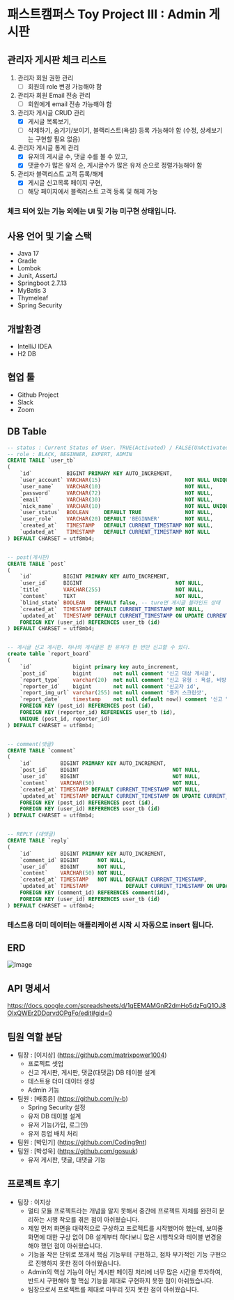 # 패스트캠퍼스 Toy Project III : Admin 게시판 

## 관리자 게시판 체크 리스트
  1. 관리자 회원 권한 관리
      - [ ]  회원의 role 변경 가능해야 함
  2. 관리자 회원 Email 전송 관리
      - [ ]  회원에게 email 전송 가능해야 함
  3. 관리자 게시글 CRUD 관리
      - [x]  게시글 목록보기,
      - [ ]  삭제하기, 숨기기/보이기, 블랙리스트(욕설) 등록 가능해야 함 (수정, 상세보기는 구현할 필요 없음)
  4. 관리자 게시글 통계 관리
      - [x]  유저의 게시글 수, 댓글 수를 볼 수 있고,
      - [x]  댓글수가 많은 유저 순, 게시글수가 많은 유저 순으로 정렬가능해야 함
  5. 관리자 블랙리스트 고객 등록/해제
      - [x]  게시글 신고목록 페이지 구현,
      - [ ]  해당 페이지에서 블랙리스트 고객 등록 및 해제 가능

### 체크 되어 있는 기능 외에는 UI 및 기능 미구현 상태입니다.

## 사용 언어 및 기술 스택
- Java 17
- Gradle
- Lombok
- Junit, AssertJ
- Springboot 2.7.13
- MyBatis 3
- Thymeleaf
- Spring Security

## 개발환경
- IntelliJ IDEA
- H2 DB

## 협업 툴
- Github Project
- Slack
- Zoom
## DB Table
```sql
-- status : Current Status of User. TRUE(Activated) / FALSE(UnActivated)
-- role : BLACK, BEGINNER, EXPERT, ADMIN
CREATE TABLE `user_tb`
(
    `id`           BIGINT PRIMARY KEY AUTO_INCREMENT,
    `user_account` VARCHAR(15)                           NOT NULL UNIQUE,
    `user_name`    VARCHAR(10)                           NOT NULL,
    `password`     VARCHAR(72)                           NOT NULL,
    `email`        VARCHAR(30)                           NOT NULL,
    `nick_name`    VARCHAR(10)                           NOT NULL UNIQUE,
    `user_status`  BOOLEAN     DEFAULT TRUE              NOT NULL,
    `user_role`    VARCHAR(20) DEFAULT 'BEGINNER'        NOT NULL,
    `created_at`   TIMESTAMP   DEFAULT CURRENT_TIMESTAMP NOT NULL,
    `updated_at`   TIMESTAMP   DEFAULT CURRENT_TIMESTAMP NOT NULL
) DEFAULT CHARSET = utf8mb4;


-- post(게시판)
CREATE TABLE `post`
(
    `id`          BIGINT PRIMARY KEY AUTO_INCREMENT,
    `user_id`     BIGINT                              NOT NULL,
    `title`       VARCHAR(255)                        NOT NULL,
    `content`     TEXT                                NOT NULL,
    `blind_state` BOOLEAN   DEFAULT false, -- ture면 게시글 블라인드 상태
    `created_at`  TIMESTAMP DEFAULT CURRENT_TIMESTAMP NOT NULL,
    `updated_at`  TIMESTAMP DEFAULT CURRENT_TIMESTAMP ON UPDATE CURRENT_TIMESTAMP,
    FOREIGN KEY (user_id) REFERENCES user_tb (id)
) DEFAULT CHARSET = utf8mb4;


-- 게시글 신고 게시판. 하나의 게시글은 한 유저가 한 번만 신고할 수 있다.
create table `report_board`
(
    `id`             bigint primary key auto_increment,
    `post_id`        bigint       not null comment '신고 대상 게시글',
    `report_type`    varchar(20)  not null comment '신고 유형 : 욕설, 비방, 음란, 스팸,광고',
    `reporter_id`    bigint       not null comment '신고자 id',
    `report_img_url` varchar(255) not null comment '증거 스크린샷',
    `report_date`    timestamp    not null default now() comment '신고 일자',
    FOREIGN KEY (post_id) REFERENCES post (id),
    FOREIGN KEY (reporter_id) REFERENCES user_tb (id),
    UNIQUE (post_id, reporter_id)
) DEFAULT CHARSET = utf8mb4;


-- comment(댓글)
CREATE TABLE `comment`
(
    `id`         BIGINT PRIMARY KEY AUTO_INCREMENT,
    `post_id`    BIGINT                              NOT NULL,
    `user_id`    BIGINT                              NOT NULL,
    `content`    VARCHAR(50)                         NOT NULL,
    `created_at` TIMESTAMP DEFAULT CURRENT_TIMESTAMP NOT NULL,
    `updated_at` TIMESTAMP DEFAULT CURRENT_TIMESTAMP ON UPDATE CURRENT_TIMESTAMP,
    FOREIGN KEY (post_id) REFERENCES post (id),
    FOREIGN KEY (user_id) REFERENCES user_tb (id)
) DEFAULT CHARSET = utf8mb4;


-- REPLY (대댓글)
CREATE TABLE `reply`
(
    `id`         BIGINT PRIMARY KEY AUTO_INCREMENT,
    `comment_id` BIGINT      NOT NULL,
    `user_id`    BIGINT      NOT NULL,
    `content`    VARCHAR(50) NOT NULL,
    `created_at` TIMESTAMP   NOT NULL DEFAULT CURRENT_TIMESTAMP,
    `updated_at` TIMESTAMP            DEFAULT CURRENT_TIMESTAMP ON UPDATE CURRENT_TIMESTAMP,
    FOREIGN KEY (comment_id) REFERENCES comment(id),
    FOREIGN KEY (user_id) REFERENCES user_tb (id)
) DEFAULT CHARSET = utf8mb4;
```
### 테스트용 더미 데이터는 애플리케이션 시작 시 자동으로 insert 됩니다.
## ERD
![Image](https://github.com/matrixpower1004/snowball-board-admin/assets/104916288/1c872b8a-aeea-4372-b95b-e495141b2143)
## API 명세서
https://docs.google.com/spreadsheets/d/1qEEMAMGnR2dmHo5dzFqQ1OJ8OIxQWEr2DDqrvdOPgFo/edit#gid=0
## 팀원 역할 분담
- 팀장 : [이지상] (https://github.com/matrixpower1004)
  * 프로젝트 셋업
  * 신고 게시판, 게시판, 댓글(대댓글) DB 테이블 설계
  * 테스트용 더미 데이터 생성
  * Admin 기능
- 팀원 : [배종윤] (https://github.com/jy-b)
  * Spring Security 설정
  * 유저 DB 테이블 설계
  * 유저 기능(가입, 로그인)
  * 유저 등업 배치 처리
- 팀원 : [박민기] (https://github.com/Coding9nt)
- 팀원 : [박성욱] (https://github.com/gosuuk)
  * 유저 게시판, 댓글, 대댓글 기능
## 프로젝트 후기
- 팀장 : 이지상
  * 멀티 모듈 프로젝트라는 개념을 알지 못해서 중간에 프로젝트 자체를 완전히 분리하는 시행 착오를 겪은 점이 아쉬웠습니다.
  * 제일 먼저 화면을 대략적으로 구상하고 프로젝트를 시작했어야 했는데, 보여줄 화면에 대한 구상 없이 DB 설계부터 하다보니 많은 시행착오와 테이블 변경을 해야 했던 점이 아쉬웠습니다.
  * 기능을 작은 단위로 쪼개서 핵심 기능부터 구현하고, 점차 부가적인 기능 구현으로 진행하지 못한 점이 아쉬웠습니다.
  * Admin의 핵심 기능이 아닌 게시판 페이징 처리에 너무 많은 시간을 투자하여, 반드시 구현해야 할 핵심 기능을 제대로 구현하지 못한 점이 아쉬웠습니다.
  * 팀장으로서 프로젝트를 제대로 마무리 짓지 못한 점이 아쉬웠습니다.

  
